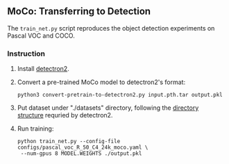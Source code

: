 
## MoCo: Transferring to Detection

The `train_net.py` script reproduces the object detection experiments on Pascal VOC and COCO.

### Instruction

1. Install [detectron2](https://github.com/facebookresearch/detectron2/blob/master/INSTALL.md).

1. Convert a pre-trained MoCo model to detectron2's format:
   ```
   python3 convert-pretrain-to-detectron2.py input.pth.tar output.pkl
   ```

1. Put dataset under "./datasets" directory,
   following the [directory structure](https://github.com/facebookresearch/detectron2/tree/master/datasets)
	 requried by detectron2.

1. Run training:
   ```
   python train_net.py --config-file configs/pascal_voc_R_50_C4_24k_moco.yaml \
	--num-gpus 8 MODEL.WEIGHTS ./output.pkl
   ```
